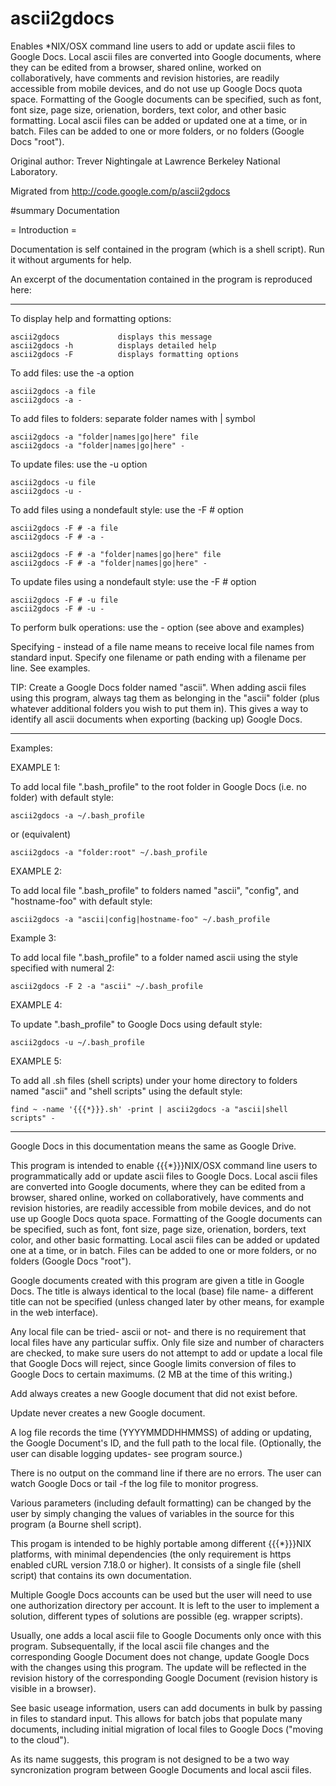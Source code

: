 # ascii2gdocs

Enables *NIX/OSX command line users to add or update ascii files to Google Docs. Local ascii files are converted into Google documents, where they can be edited from a browser, shared online, worked on collaboratively, have comments and revision histories, are readily accessible from mobile devices, and do not use up Google Docs quota space. Formatting of the Google documents can be specified, such as font, font size, page size, orienation, borders, text color, and other basic formatting. Local ascii files can be added or updated one at a time, or in batch. Files can be added to one or more folders, or no folders (Google Docs "root").

Original author: Trever Nightingale at Lawrence Berkeley National Laboratory.

Migrated from http://code.google.com/p/ascii2gdocs

#summary Documentation

= Introduction =

Documentation is self contained in the program (which is a shell script).  Run it without arguments for help.

An excerpt of the documentation contained in the program is reproduced here:

----


To display help and formatting options:

    ascii2gdocs             displays this message
    ascii2gdocs -h          displays detailed help
    ascii2gdocs -F          displays formatting options

To add files:  use the -a option

    ascii2gdocs -a file
    ascii2gdocs -a -

To add files to folders:  separate folder names with | symbol

    ascii2gdocs -a "folder|names|go|here" file
    ascii2gdocs -a "folder|names|go|here" -

To update files:  use the -u option

    ascii2gdocs -u file
    ascii2gdocs -u -

To add files using a nondefault style:  use the -F # option

    ascii2gdocs -F # -a file
    ascii2gdocs -F # -a -

    ascii2gdocs -F # -a "folder|names|go|here" file
    ascii2gdocs -F # -a "folder|names|go|here" -

To update files using a nondefault style:  use the -F # option

    ascii2gdocs -F # -u file
    ascii2gdocs -F # -u -


To perform bulk operations:  use the - option  (see above and examples)

Specifying - instead of a file name means to receive local file names from
standard input.  Specify one filename or path ending with a filename per line.
See examples.

TIP:  Create a Google Docs folder named "ascii".  When adding ascii files using
this program, always tag them as belonging in the "ascii" folder (plus whatever
additional folders you wish to put them in).  This gives a way to identify all
ascii documents when exporting (backing up) Google Docs.

----

Examples:

EXAMPLE 1:

To add local file ".bash_profile" to the root folder in Google Docs 
(i.e. no folder) with default style:

    ascii2gdocs -a ~/.bash_profile

or (equivalent)

    ascii2gdocs -a "folder:root" ~/.bash_profile

EXAMPLE 2:

To add local file ".bash_profile" to folders named "ascii", "config", and
"hostname-foo" with default style:

    ascii2gdocs -a "ascii|config|hostname-foo" ~/.bash_profile

Example 3:

To add local file ".bash_profile" to a folder named ascii using the style 
specified with numeral 2:

    ascii2gdocs -F 2 -a "ascii" ~/.bash_profile

EXAMPLE 4:

To update ".bash_profile" to Google Docs using default style:

    ascii2gdocs -u ~/.bash_profile

EXAMPLE 5:

To add all .sh files (shell scripts) under your home directory to folders 
named "ascii" and "shell scripts" using the default style:

    find ~ -name '{{{*}}}.sh' -print | ascii2gdocs -a "ascii|shell scripts" -

----


Google Docs in this documentation means the same as Google Drive.

This program is intended to enable {{{*}}}NIX/OSX command line users to
programmatically add or update ascii files to Google Docs.  Local ascii files
are converted into Google documents, where they can be edited from a browser,
shared online, worked on collaboratively, have comments and revision histories,
are readily accessible from mobile devices, and do not use up Google Docs quota
space.  Formatting of the Google documents can be specified, such as font, font
size, page size, orienation, borders, text color, and other basic formatting.
Local ascii files can be added or updated one at a time, or in batch.  Files
can be added to one or more folders, or no folders (Google Docs "root").

Google documents created with this program are given a title in Google Docs.
The title is always identical to the local (base) file name- a different title
can not be specified (unless changed later by other means, for example in the
web interface).

Any local file can be tried- ascii or not- and there is no requirement that
local files have any particular suffix.  Only file size and number of
characters are checked, to make sure users do not attempt to add or update a
local file that Google Docs will reject, since Google limits conversion of
files to Google Docs to certain maximums.  (2 MB at the time of this writing.)

Add always creates a new Google document that did not exist before.  

Update never creates a new Google document.

A log file records the time (YYYYMMDDHHMMSS) of adding or updating, the Google Document's
ID, and the full path to the local file.  (Optionally, the user can disable
logging updates- see program source.)

There is no output on the command line if there are no errors.  The user can
watch Google Docs or tail -f the log file to monitor progress.

Various parameters (including default formatting) can be changed by the user by
simply changing the values of variables in the source for this program (a
Bourne shell script).

This progam is intended to be highly portable among different {{{*}}}NIX platforms,
with minimal dependencies (the only requirement is https enabled cURL version
7.18.0 or higher).  It consists of a single file (shell script) that contains
its own documentation.

Multiple Google Docs accounts can be used but the user will need to use one 
authorization directory per account.  It is left to the user to implement a solution, 
different types of solutions are possible (eg. wrapper scripts).

Usually, one adds a local ascii file to Google Documents only once with this
program.  Subsequentally, if the local ascii file changes and the corresponding
Google Document does not change, update Google Docs with the changes using this
program.  The update will be reflected in the revision history of the
corresponding Google Document (revision history is visible in a browser).

See basic useage information, users can add documents in bulk by passing in
files to standard input.  This allows for batch jobs that populate many
documents, including initial migration of local files to Google Docs ("moving
to the cloud").

As its name suggests, this program is not designed to be a two way
syncronization program between Google Documents and local ascii files.
